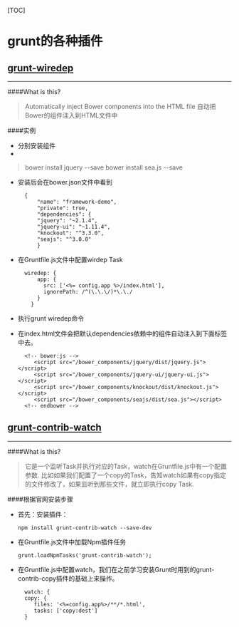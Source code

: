 [TOC]

grunt的各种插件
==========

## [grunt-wiredep](https://www.npmjs.com/package/grunt-wiredep)
----------------------------------------------------------------

####What is this?

> Automatically inject Bower components into the HTML file
> 自动把Bower的组件注入到HTML文件中


####实例
* 分别安装组件
* 
> bower install jquery --save 
> bower install sea.js --save

* 安装后会在bower.json文件中看到

		{  
			"name": "framework-demo",  
			"private": true,  
			"dependencies": {  
			"jquery": "~2.1.4",  
			"jquery-ui": "~1.11.4",  
			"knockout": "^3.3.0",  
			"seajs": "^3.0.0"  
			}

* 在Gruntfile.js文件中配置wirdep Task

		wiredep: {  
		    app: {  
		      src: ['<%= config.app %>/index.html'],  
		      ignorePath: /^(\.\.\/)*\.\./  
		    }  
		  }

* 执行grunt wiredep命令
* 在index.html文件会把默认dependencies依赖中的组件自动注入到下面标签中去。

        <!-- bower:js -->  
           <script src="/bower_components/jquery/dist/jquery.js"></script>  
           <script src="/bower_components/jquery-ui/jquery-ui.js"></script>  
           <script src="/bower_components/knockout/dist/knockout.js"></script>  
           <script src="/bower_components/seajs/dist/sea.js"></script>   
        <!-- endbower -->


## [grunt-contrib-watch](https://www.npmjs.com/package/grunt-contrib-watch)
----------------------------------------------------------------

####What is this?

>	它是一个监听Task并执行对应的Task，watch在Gruntfile.js中有一个配置参数.
>	比如如果我们配置了一个copy的Task，告知watch如果有copy指定的文件修改了，如果监听到那些文件，就立即执行copy Task.

####根据官网安装步骤

*	首先：安装插件：

		npm install grunt-contrib-watch --save-dev

*	在Gruntfile.js文件中加载Npm插件任务

		grunt.loadNpmTasks('grunt-contrib-watch');  
	
* 在Gruntfile.js中配置watch，我们在之前学习安装Grunt时用到的grunt-contrib-copy插件的基础上来操作。

		watch: {  
		copy: {  
		   files: '<%=config.app%>/**/*.html',  
		   tasks: ['copy:dest']  
		} 
